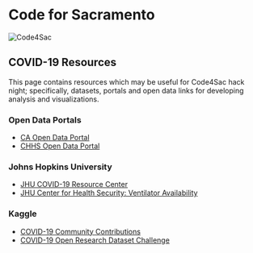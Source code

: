 # Code for Sacramento

![Code4Sac](https://github.com/walteryu/code4sac/blob/master/images/code4sac.png)

## COVID-19 Resources

This page contains resources which may be useful for Code4Sac hack night; specifically,
datasets, portals and open data links for developing analysis and visualizations.

### Open Data Portals
* [CA Open Data Portal](https://data.ca.gov/)
* [CHHS Open Data Portal](https://data.chhs.ca.gov/)

### Johns Hopkins University
* [JHU COVID-19 Resource Center](https://coronavirus.jhu.edu/)
* [JHU Center for Health Security: Ventilator Availability](http://www.centerforhealthsecurity.org/resources/COVID-19/200214-VentilatorAvailability-factsheet.pdf)

### Kaggle
* [COVID-19 Community Contributions](https://www.kaggle.com/covid-19-contributions)
* [COVID-19 Open Research Dataset Challenge](https://www.kaggle.com/allen-institute-for-ai/CORD-19-research-challenge)
